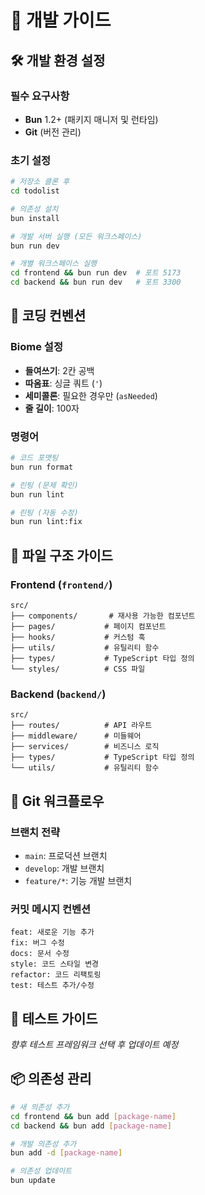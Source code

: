 # 🚀 개발 가이드

## 🛠️ 개발 환경 설정

### 필수 요구사항
- **Bun** 1.2+ (패키지 매니저 및 런타임)
- **Git** (버전 관리)

### 초기 설정
```bash
# 저장소 클론 후
cd todolist

# 의존성 설치
bun install

# 개발 서버 실행 (모든 워크스페이스)
bun run dev

# 개별 워크스페이스 실행
cd frontend && bun run dev  # 포트 5173
cd backend && bun run dev   # 포트 3300
```

## 📝 코딩 컨벤션

### Biome 설정
- **들여쓰기**: 2칸 공백
- **따옴표**: 싱글 쿼트 (`'`)
- **세미콜론**: 필요한 경우만 (`asNeeded`)
- **줄 길이**: 100자

### 명령어
```bash
# 코드 포맷팅
bun run format

# 린팅 (문제 확인)
bun run lint

# 린팅 (자동 수정)
bun run lint:fix
```

## 📂 파일 구조 가이드

### Frontend (`frontend/`)
```
src/
├── components/       # 재사용 가능한 컴포넌트
├── pages/           # 페이지 컴포넌트
├── hooks/           # 커스텀 훅
├── utils/           # 유틸리티 함수
├── types/           # TypeScript 타입 정의
└── styles/          # CSS 파일
```

### Backend (`backend/`)
```
src/
├── routes/          # API 라우트
├── middleware/      # 미들웨어
├── services/        # 비즈니스 로직
├── types/           # TypeScript 타입 정의
└── utils/           # 유틸리티 함수
```

## 🔄 Git 워크플로우

### 브랜치 전략
- `main`: 프로덕션 브랜치
- `develop`: 개발 브랜치
- `feature/*`: 기능 개발 브랜치

### 커밋 메시지 컨벤션
```
feat: 새로운 기능 추가
fix: 버그 수정
docs: 문서 수정
style: 코드 스타일 변경
refactor: 코드 리팩토링
test: 테스트 추가/수정
```

## 🧪 테스트 가이드

*향후 테스트 프레임워크 선택 후 업데이트 예정*

## 📦 의존성 관리

```bash
# 새 의존성 추가
cd frontend && bun add [package-name]
cd backend && bun add [package-name]

# 개발 의존성 추가
bun add -d [package-name]

# 의존성 업데이트
bun update
```
